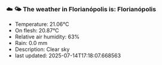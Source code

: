 ### ☁️ 🌤️  The weather in Florianópolis is: Florianópolis

- Temperature: 21.06°C
- On flesh: 20.87°C
- Relative air humidity: 63%
- Rain: 0.0 mm
- Description: Clear sky
- last updated: 2025-07-14T17:18:07.668563
